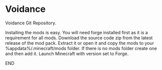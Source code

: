 # Voidance

Voidance Git Repository.

Installing the mods is easy. You will need forge installed first as it is a requirement for all mods.
Download the source code zip from the latest release of the mod pack.
Extract it or open it and copy the mods to your %appdata%/.minecraft/mods folder.
If there is no mods folder create one and then add it.
Launch Minecraft with version set to Forge.

END
